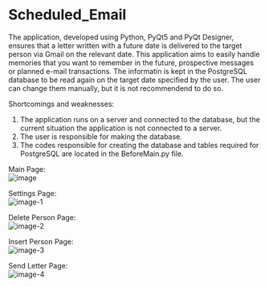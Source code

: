# Scheduled_Email
The application, developed using Python, PyQt5 and PyQt Designer, ensures that a letter written with a future date is delivered to the target person via Gmail on the relevant date. This application aims to easily handle memories that you want to remember in the future, prospective messages or planned e-mail transactions. The informatin is kept in the PostgreSQL database to be read again on the target date specified by the user. The user can change them manually, but it is not recommendend to do so.

Shortcomings and weaknesses:
1. The application runs on a server and connected to the database, but the current situation the application is not connected to a server.
2. The user is responsible for making the database.
3. The codes responsible for creating the database and tables required for PostgreSQL are located in the BeforeMain.py file.

Main Page:  
![image](https://github.com/hnfkptn/Scheduled_Email/assets/129584767/1dae6558-4177-4c48-8fbb-447b1ed5a879)

Settings Page:  
![image-1](https://github.com/hnfkptn/Scheduled_Email/assets/129584767/bebfecc6-d7f2-4d36-9381-198f1c540a24)

Delete Person Page:  
![image-2](https://github.com/hnfkptn/Scheduled_Email/assets/129584767/63d072c5-3466-481e-9fbc-d9f283a2b38b)

Insert Person Page:  
![image-3](https://github.com/hnfkptn/Scheduled_Email/assets/129584767/81a37235-58c6-4680-aac2-ad66ff33be1b)

Send Letter Page:  
![image-4](https://github.com/hnfkptn/Scheduled_Email/assets/129584767/2af3093b-a376-476e-84fa-0c5ab7023ff4)

